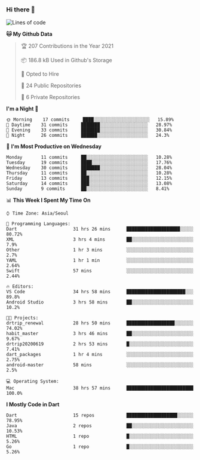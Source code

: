 ### Hi there 👋

<!--
**ska2519/ska2519** is a ✨ _special_ ✨ repository because its `README.md` (this file) appears on your GitHub profile.

Here are some ideas to get you started:

- 🔭 I’m currently working on ...
- 🌱 I’m currently learning ...
- 👯 I’m looking to collaborate on ...
- 🤔 I’m looking for help with ...
- 💬 Ask me about ...
- 📫 How to reach me: ...
- 😄 Pronouns: ...
- ⚡ Fun fact: ...
-->

<!--START_SECTION:waka-->
![Lines of code](https://img.shields.io/badge/From%20Hello%20World%20I%27ve%20Written-430146%20lines%20of%20code-blue)

**🐱 My Github Data** 

> 🏆 207 Contributions in the Year 2021
 > 
> 📦 186.8 kB Used in Github's Storage 
 > 
> 💼 Opted to Hire
 > 
> 📜 24 Public Repositories 
 > 
> 🔑 6 Private Repositories  
 > 
**I'm a Night 🦉** 

```text
🌞 Morning    17 commits     ████░░░░░░░░░░░░░░░░░░░░░   15.89% 
🌆 Daytime    31 commits     ███████░░░░░░░░░░░░░░░░░░   28.97% 
🌃 Evening    33 commits     ███████░░░░░░░░░░░░░░░░░░   30.84% 
🌙 Night      26 commits     ██████░░░░░░░░░░░░░░░░░░░   24.3%

```
📅 **I'm Most Productive on Wednesday** 

```text
Monday       11 commits     ██░░░░░░░░░░░░░░░░░░░░░░░   10.28% 
Tuesday      19 commits     ████░░░░░░░░░░░░░░░░░░░░░   17.76% 
Wednesday    30 commits     ███████░░░░░░░░░░░░░░░░░░   28.04% 
Thursday     11 commits     ██░░░░░░░░░░░░░░░░░░░░░░░   10.28% 
Friday       13 commits     ███░░░░░░░░░░░░░░░░░░░░░░   12.15% 
Saturday     14 commits     ███░░░░░░░░░░░░░░░░░░░░░░   13.08% 
Sunday       9 commits      ██░░░░░░░░░░░░░░░░░░░░░░░   8.41%

```


📊 **This Week I Spent My Time On** 

```text
⌚︎ Time Zone: Asia/Seoul

💬 Programming Languages: 
Dart                     31 hrs 26 mins      ████████████████████░░░░░   80.72% 
XML                      3 hrs 4 mins        ██░░░░░░░░░░░░░░░░░░░░░░░   7.9% 
Other                    1 hr 3 mins         ░░░░░░░░░░░░░░░░░░░░░░░░░   2.7% 
YAML                     1 hr 1 min          ░░░░░░░░░░░░░░░░░░░░░░░░░   2.64% 
Swift                    57 mins             ░░░░░░░░░░░░░░░░░░░░░░░░░   2.44%

🔥 Editors: 
VS Code                  34 hrs 58 mins      ██████████████████████░░░   89.8% 
Android Studio           3 hrs 58 mins       ██░░░░░░░░░░░░░░░░░░░░░░░   10.2%

🐱‍💻 Projects: 
drtrip_renewal           28 hrs 50 mins      ██████████████████░░░░░░░   74.02% 
habit_master             3 hrs 46 mins       ██░░░░░░░░░░░░░░░░░░░░░░░   9.67% 
drtrip20200619           2 hrs 53 mins       █░░░░░░░░░░░░░░░░░░░░░░░░   7.41% 
dart_packages            1 hr 4 mins         ░░░░░░░░░░░░░░░░░░░░░░░░░   2.75% 
android-master           58 mins             ░░░░░░░░░░░░░░░░░░░░░░░░░   2.5%

💻 Operating System: 
Mac                      38 hrs 57 mins      █████████████████████████   100.0%

```

**I Mostly Code in Dart** 

```text
Dart                     15 repos            ███████████████████░░░░░░   78.95% 
Java                     2 repos             ██░░░░░░░░░░░░░░░░░░░░░░░   10.53% 
HTML                     1 repo              █░░░░░░░░░░░░░░░░░░░░░░░░   5.26% 
Go                       1 repo              █░░░░░░░░░░░░░░░░░░░░░░░░   5.26%

```



<!--END_SECTION:waka-->


